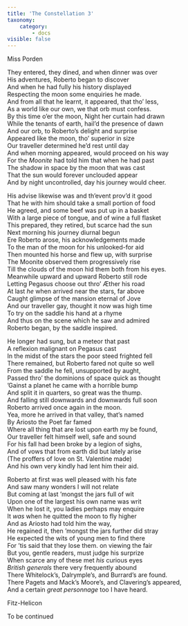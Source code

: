 ```yaml
---
title: 'The Constellation 3'
taxonomy:
    category:
        - docs
visible: false
---
```


<div class="author">Miss Porden</div>

They entered, they dined, and when dinner was over  
His adventures, Roberto began to discover  
And when he had fully his history displayed  
Respecting the moon some enquiries he made.  
And from all that he learnt, it appeared, that tho’ less,  
As a world like our own, we that orb must confess.  
By this time o’er the moon, Night her curtain had drawn  
While the tenants of earth, hail’d the presence of  <span data-tippy="morn" class="green">dawn</span>  
And our orb, to Roberto’s delight and surprise  
Appeared like the moon, tho’ superior in size  
Our traveller determined he’d rest until day  
And when morning appeared, would proceed on his way  
For the *Moonite* had told him that when he had past  
The shadow in space by the moon that was cast  
That the sun would forever unclouded appear  
And by night uncontrolled, day his journey would cheer.  
  
His advise likewise was and th’event prov’d it good  
That he with him should take a small portion of food  
He agreed, and some beef was put up in a basket  
With a large piece of tongue, and of wine a full flasket  
This prepared, they retired, but scarce had the sun  
Next morning his journey diurnal begun  
Ere Roberto arose, his acknowledgements made  
To the man of the moon for his unlooked-for aid  
Then mounted his horse and flew up, with surprise  
The Moonite observed them progressively rise  
Till the clouds of the moon hid them both from his eyes.  
Meanwhile upward and upward Roberto still rode  
Letting Pegasus choose out thro’ Æther his road  
At last *he* when arrived near the stars, far above  
Caught glimpse of the mansion eternal of Jove  
And our traveller gay, thought it now was high time  
To try on the saddle his hand at a rhyme  
And thus on the scene which he saw and admired  
Roberto began, by the saddle inspired.  
  
He longer had sung, but a meteor that past  
A reflexion malignant on Pegasus cast  
In the midst of the stars the poor steed frighted fell  
There remained, but Roberto fared not quite so well  
From the saddle he fell, unsupported by aught,  
Passed thro’ the dominions of space quick as thought  
’Gainst a planet he came with a horrible bump  
And split it in quarters, so great was the thump.  
And falling still downwards and downwards full soon  
Roberto arrived once again in the moon.  
Yea, more he arrived in that valley, that’s named  
By Ariosto the Poet far famed  
Where all thing that are lost upon earth my be found,  
Our traveller felt himself well, safe and sound  
For his fall had been broke by a legion of sighs,  
And of vows that from earth did but lately arise  
(The proffers of love on St. Valentine made)  
And his own very kindly had lent him their aid.  
  
Roberto at first was well pleased with his fate  
And saw many wonders I will not relate  
But coming at last ’mongst the jars full of wit  
Upon one of the largest his own name was writ  
When he lost it, you ladies perhaps may enquire  
It *was* when he quitted the moon to fly higher  
And as Ariosto had told him the way,  
He regained it, then ’mongst the jars further did stray  
He expected the wits of young men to find there  
For ’tis said that they lose them. on viewing the fair  
But you, gentle readers, must judge his surprize  
When scarce any of these met *his* curious eyes  
*British generals* there very frequently abound  
There Whitelock’s, Dalrymple’s, and Burrard’s are found.  
There Pagets and Mack’s <span data-tippy="Mack’s" class="green">Moore’s</span>, and Clavering’s appeared,  
And a certain *great personnage* too I have heard.  
  
Fitz-Helicon  
  
To be continued